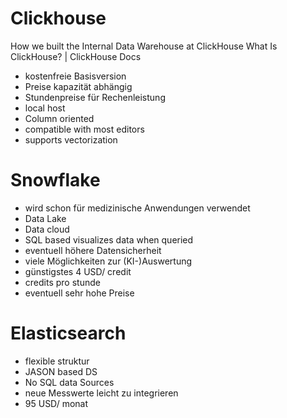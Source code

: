 # Clickhouse

How we built the Internal Data Warehouse at ClickHouse
What Is ClickHouse? | ClickHouse Docs
- kostenfreie Basisversion
- Preise kapazität abhängig
- Stundenpreise für Rechenleistung
- local host
- Column oriented
- compatible with most editors
- supports vectorization


# Snowflake

- wird schon für medizinische Anwendungen verwendet
- Data Lake
- Data cloud
- SQL based visualizes data when queried 
- eventuell höhere Datensicherheit
- viele Möglichkeiten zur (KI-)Auswertung
- günstigstes 4 USD/ credit
- credits pro stunde
- eventuell sehr hohe Preise


# Elasticsearch

- flexible struktur
- JASON based DS
- No SQL data Sources
- neue Messwerte leicht zu integrieren
- 95 USD/ monat

